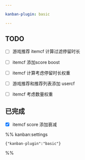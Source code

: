 ```yaml
---

kanban-plugin: basic

---
```


## TODO

- [ ] 游戏推荐 itemcf 计算过滤停留时长
- [ ] itemcf 添加score boost
- [ ] itemcf 计算考虑停留时长权重
- [ ] 游戏推荐和推荐列表添加 usercf
- [ ] itemcf 考虑数量权重


## 已完成

- [x] itemcf score 添加衰减




%% kanban:settings
```
{"kanban-plugin":"basic"}
```
%%
